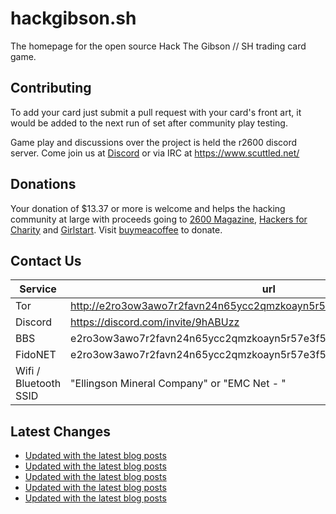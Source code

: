 # hackgibson.sh
The homepage for the open source Hack The Gibson // SH trading card game.


## Contributing

To add your card just submit a pull request with your card's front art, it would be added to the next run of set after community play testing.

Game play and discussions over the project is held the r2600 discord server. Come join us at [Discord](https://discord.com/invite/9hABUzz) or via IRC at https://www.scuttled.net/


## Donations

Your donation of $13.37 or more is welcome and helps the hacking community at large with proceeds going to [2600 Magazine](https://2600.com/), [Hackers for Charity](https://hackersforcharity.org) and [Girlstart](https://girlstart.org).  Visit [buymeacoffee](https://www.buymeacoffee.com/hackgibson.sh) to donate.


## Contact Us

Service | url
-|-
Tor | http://e2ro3ow3awo7r2favn24n65ycc2qmzkoayn5r57e3f56nvjwdcgg32ad.onion
Discord | https://discord.com/invite/9hABUzz
BBS | e2ro3ow3awo7r2favn24n65ycc2qmzkoayn5r57e3f56nvjwdcgg32ad.onion:23
FidoNET | e2ro3ow3awo7r2favn24n65ycc2qmzkoayn5r57e3f56nvjwdcgg32ad.onion:24554
Wifi / Bluetooth SSID | "Ellingson Mineral Company" or "EMC Net - <fidonet address>"

## Latest Changes
<!-- BLOG-POST-LIST:START -->
- [Updated with the latest blog posts](https://github.com/DFW2600/hackgibson.sh/commit/e87cb02c283651b1e8594c68ace335d58ee6a9bf)
- [Updated with the latest blog posts](https://github.com/DFW2600/hackgibson.sh/commit/1239fcf11fba9f2a0fae8b946e9ae9d907934827)
- [Updated with the latest blog posts](https://github.com/DFW2600/hackgibson.sh/commit/43d0265c7ccb4758f7d28f716a237014b362b784)
- [Updated with the latest blog posts](https://github.com/DFW2600/hackgibson.sh/commit/4b6d71145cae3e6ff3095f1f400dbd3b038f506c)
- [Updated with the latest blog posts](https://github.com/DFW2600/hackgibson.sh/commit/48054d00c99be0fb9968415e10728aaa4d662666)
<!-- BLOG-POST-LIST:END -->
